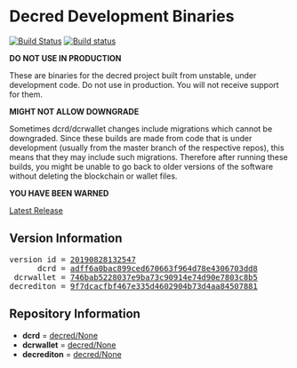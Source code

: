 
# Decred Development Binaries

[![Build Status](https://travis-ci.org/matheusd/decred-weekly-builds.svg?branch=v20190828132547)](https://travis-ci.org/matheusd/decred-weekly-builds) [![Build status](https://ci.appveyor.com/api/projects/status/hncgrnv0xuqb6s3c/branch/master?svg=true)](https://ci.appveyor.com/project/matheusd/decred-weekly-builds/branch/master)


**DO NOT USE IN PRODUCTION**

These are binaries for the decred project built from unstable, under development
code. Do not use in production. You will not receive support for them.

**MIGHT NOT ALLOW DOWNGRADE**

Sometimes dcrd/dcrwallet changes include migrations which cannot be downgraded.
Since these builds are made from code that is under development (usually from
the master branch of the respective repos), this means that they may include such
migrations. Therefore after running these builds, you might be unable to go back
to older versions of the software without deleting the blockchain or wallet
files.

**YOU HAVE BEEN WARNED**

[Latest Release](https://github.com/matheusd/decred-weekly-builds/releases/latest)

## Version Information

<pre>
version id = <a href="https://github.com/matheusd/decred-weekly-builds/releases/tag/v20190828132547">20190828132547</a>
      dcrd = <a href="https://github.com/decred/dcrd/commits/adff6a0bac899ced670663f964d78e4306703dd8">adff6a0bac899ced670663f964d78e4306703dd8</a>
 dcrwallet = <a href="https://github.com/decred/dcrwallet/commits/746bab5228037e9ba73c90914e74d90e7803c8b5">746bab5228037e9ba73c90914e74d90e7803c8b5</a>
decrediton = <a href="https://github.com/decred/decrediton/commits/9f7dcacfbf467e335d4602904b73d4aa84507881">9f7dcacfbf467e335d4602904b73d4aa84507881</a>
</pre>

## Repository Information

- **dcrd** = [decred/None](https://github.com/decred/dcrd)
- **dcrwallet** = [decred/None](https://github.com/decred/dcrwallet)
- **decrediton** = [decred/None](https://github.com/decred/decrediton)


